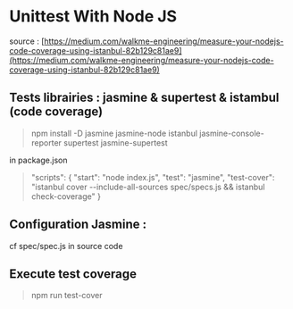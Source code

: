 # Unittest With Node JS

source : [https://medium.com/walkme-engineering/measure-your-nodejs-code-coverage-using-istanbul-82b129c81ae9](https://medium.com/walkme-engineering/measure-your-nodejs-code-coverage-using-istanbul-82b129c81ae9)


## Tests librairies : jasmine & supertest & istambul (code coverage)

> npm install -D jasmine jasmine-node istanbul jasmine-console-reporter supertest jasmine-supertest

in package.json

> "scripts": {
"start": "node index.js",
"test": "jasmine",
"test-cover": "istanbul cover --include-all-sources spec/specs.js && istanbul check-coverage"
}

## Configuration Jasmine :

cf spec/spec.js in source code





## Execute test coverage

> npm run test-cover
